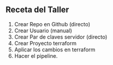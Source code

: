 ## Receta del Taller
1. Crear Repo en Github (directo)
1. Crear Usuario (manual)
1. Crear Par de claves servidor (directo)
1. Crear Proyecto terraform 
1. Aplicar los cambios en terraform
1. Hacer el pipeline.